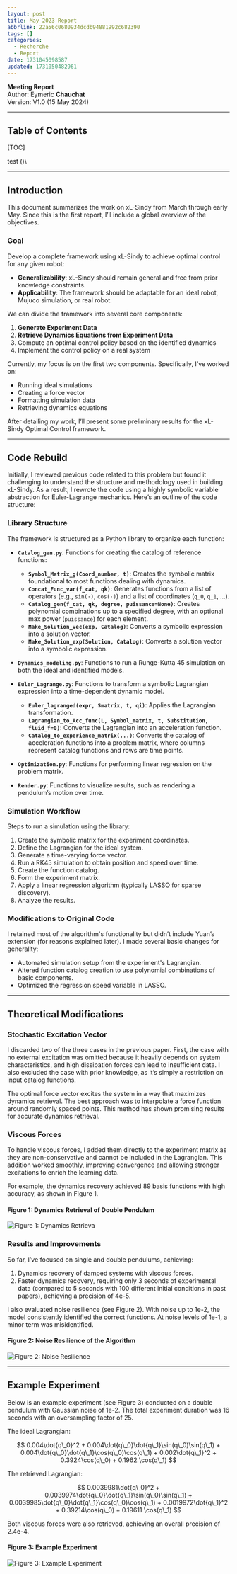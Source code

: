 ```yaml
---
layout: post
title: May 2023 Report
abbrlink: 22a56c0680934dcdb94881992c682390
tags: []
categories:
  - Recherche
  - Report
date: 1731045098587
updated: 1731050482961
---
```


**Meeting Report**\
Author: Eymeric **Chauchat**\
Version: V1.0 (15 May 2024)

***

## Table of Contents

\[TOC]

test ()\\

***

## Introduction

This document summarizes the work on xL-Sindy from March through early May. Since this is the first report, I’ll include a global overview of the objectives.

### Goal

Develop a complete framework using xL-Sindy to achieve optimal control for any given robot:

- **Generalizability**: xL-Sindy should remain general and free from prior knowledge constraints.
- **Applicability**: The framework should be adaptable for an ideal robot, Mujuco simulation, or real robot.

We can divide the framework into several core components:

1. **Generate Experiment Data**
2. **Retrieve Dynamics Equations from Experiment Data**
3. Compute an optimal control policy based on the identified dynamics
4. Implement the control policy on a real system

Currently, my focus is on the first two components. Specifically, I’ve worked on:

- Running ideal simulations
- Creating a force vector
- Formatting simulation data
- Retrieving dynamics equations

After detailing my work, I’ll present some preliminary results for the xL-Sindy Optimal Control framework.

***

## Code Rebuild

Initially, I reviewed previous code related to this problem but found it challenging to understand the structure and methodology used in building xL-Sindy. As a result, I rewrote the code using a highly symbolic variable abstraction for Euler-Lagrange mechanics. Here’s an outline of the code structure:

### Library Structure

The framework is structured as a Python library to organize each function:

- **`Catalog_gen.py`**: Functions for creating the catalog of reference functions:
  - **`Symbol_Matrix_g(Coord_number, t)`**: Creates the symbolic matrix foundational to most functions dealing with dynamics.
  - **`Concat_Func_var(f_cat, qk)`**: Generates functions from a list of operators (e.g., `sin(·)`, `cos(·)`) and a list of coordinates (`q_0`, `q_1`, ...).
  - **`Catalog_gen(f_cat, qk, degree, puissance=None)`**: Creates polynomial combinations up to a specified degree, with an optional max power (`puissance`) for each element.
  - **`Make_Solution_vec(exp, Catalog)`**: Converts a symbolic expression into a solution vector.
  - **`Make_Solution_exp(Solution, Catalog)`**: Converts a solution vector into a symbolic expression.

- **`Dynamics_modeling.py`**: Functions to run a Runge-Kutta 45 simulation on both the ideal and identified models.

- **`Euler_Lagrange.py`**: Functions to transform a symbolic Lagrangian expression into a time-dependent dynamic model.
  - **`Euler_lagranged(expr, Smatrix, t, qi)`**: Applies the Lagrangian transformation.
  - **`Lagrangian_to_Acc_func(L, Symbol_matrix, t, Substitution, fluid_f=0)`**: Converts the Lagrangian into an acceleration function.
  - **`Catalog_to_experience_matrix(...)`**: Converts the catalog of acceleration functions into a problem matrix, where columns represent catalog functions and rows are time points.

- **`Optimization.py`**: Functions for performing linear regression on the problem matrix.

- **`Render.py`**: Functions to visualize results, such as rendering a pendulum’s motion over time.

### Simulation Workflow

Steps to run a simulation using the library:

1. Create the symbolic matrix for the experiment coordinates.
2. Define the Lagrangian for the ideal system.
3. Generate a time-varying force vector.
4. Run a RK45 simulation to obtain position and speed over time.
5. Create the function catalog.
6. Form the experiment matrix.
7. Apply a linear regression algorithm (typically LASSO for sparse discovery).
8. Analyze the results.

### Modifications to Original Code

I retained most of the algorithm's functionality but didn’t include Yuan’s extension (for reasons explained later). I made several basic changes for generality:

- Automated simulation setup from the experiment's Lagrangian.
- Altered function catalog creation to use polynomial combinations of basic components.
- Optimized the regression speed variable in LASSO.

***

## Theoretical Modifications

### Stochastic Excitation Vector

I discarded two of the three cases in the previous paper. First, the case with no external excitation was omitted because it heavily depends on system characteristics, and high dissipation forces can lead to insufficient data. I also excluded the case with prior knowledge, as it’s simply a restriction on input catalog functions.

The optimal force vector excites the system in a way that maximizes dynamics retrieval. The best approach was to interpolate a force function around randomly spaced points. This method has shown promising results for accurate dynamics retrieval.

### Viscous Forces

To handle viscous forces, I added them directly to the experiment matrix as they are non-conservative and cannot be included in the Lagrangian. This addition worked smoothly, improving convergence and allowing stronger excitations to enrich the learning data.

For example, the dynamics recovery achieved 89 basis functions with high accuracy, as shown in Figure 1.

#### Figure 1: Dynamics Retrieval of Double Pendulum

![Figure 1: Dynamics Retrieva](/resources/4cf86eec9a9040babbb1650c0c98fec7.png)

### Results and Improvements

So far, I’ve focused on single and double pendulums, achieving:

1. Dynamics recovery of damped systems with viscous forces.
2. Faster dynamics recovery, requiring only 3 seconds of experimental data (compared to 5 seconds with 100 different initial conditions in past papers), achieving a precision of $4\text{e-}5$.

I also evaluated noise resilience (see Figure 2). With noise up to $1\text{e-}2$, the model consistently identified the correct functions. At noise levels of $1\text{e-}1$, a minor term was misidentified.

#### Figure 2: Noise Resilience of the Algorithm

![Figure 2: Noise Resilience](/resources/7dbd198f02034d89ac4d8e3ca96084c5.png)

***

## Example Experiment

Below is an example experiment (see Figure 3) conducted on a double pendulum with Gaussian noise of $1\text{e-}2$. The total experiment duration was 16 seconds with an oversampling factor of 25.

The ideal Lagrangian:

$$
0.004\dot{q\_0}^2 + 0.004\dot{q\_0}\dot{q\_1}\sin(q\_0)\sin(q\_1) + 0.004\dot{q\_0}\dot{q\_1}\cos(q\_0)\cos(q\_1) + 0.002\dot{q\_1}^2 + 0.3924\cos(q\_0) + 0.1962 \cos(q\_1)
$$

The retrieved Lagrangian:

$$
0.0039981\dot{q\_0}^2 + 0.0039974\dot{q\_0}\dot{q\_1}\sin(q\_0)\sin(q\_1) + 0.0039985\dot{q\_0}\dot{q\_1}\cos(q\_0)\cos(q\_1) + 0.0019972\dot{q\_1}^2 + 0.39214\cos(q\_0) + 0.19611 \cos(q\_1)
$$

Both viscous forces were also retrieved, achieving an overall precision of $2.4\text{e-}4$.

#### Figure 3: Example Experiment

![Figure 3: Example Experiment](/resources/c779ed31ad394696875d1faf181968db.png)
